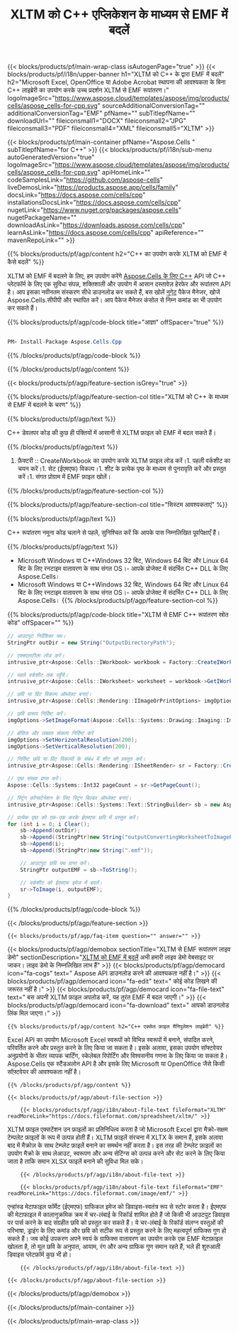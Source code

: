 ﻿---
title: XLTM को C++ एप्लिकेशन के माध्यम से EMF में बदलें 
url: /hi/cpp/conversion/xltm-to-emf/ 
description: नमूना C++ XLTM दस्तावेज़ के लिए EMF प्रारूप में रूपांतरण कोड। प्रोग्रामर इस स्रोत कोड का उपयोग किसी भी C++ एप्लिकेशन में बैच XLTM से EMF रूपांतरण के लिए कर सकते हैं।
---
{{< blocks/products/pf/main-wrap-class isAutogenPage="true" >}}
{{< blocks/products/pf/i18n/upper-banner h1="XLTM को C++ के द्वारा EMF में बदलें" h2="Microsoft Excel, OpenOffice या Adobe Acrobat स्थापना की आवश्यकता के बिना C++ लाइब्रेरी का उपयोग करके उच्च प्रदर्शन XLTM से EMF रूपांतरण।" logoImageSrc="https://www.aspose.cloud/templates/aspose/img/products/cells/aspose_cells-for-cpp.svg" sourceAdditionalConversionTag="" additionalConversionTag="EMF" pfName="" subTitlepfName="" downloadUrl="" fileiconsmall1="DOCX" fileiconsmall2="JPG" fileiconsmall3="PDF" fileiconsmall4="XML" fileiconsmall5="XLTM" >}}

{{< blocks/products/pf/main-container pfName="Aspose.Cells " subTitlepfName="for C++" >}}
{{< blocks/products/pf/i18n/sub-menu autoGeneratedVersion="true" logoImageSrc="https://www.aspose.cloud/templates/aspose/img/products/cells/aspose_cells-for-cpp.svg" apiHomeLink="" codeSamplesLink="https://github.com/aspose-cells" liveDemosLink="https://products.aspose.app/cells/family" docsLink="https://docs.aspose.com/cells/cpp" installationsDocsLink="https://docs.aspose.com/cells/cpp" nugetLink="https://www.nuget.org/packages/aspose.cells" nugetPackageName="" downloadAsLink="https://downloads.aspose.com/cells/cpp" learnAsLink="https://docs.aspose.com/cells/cpp" apiReference="" mavenRepoLink="" >}}

{{% blocks/products/pf/agp/content h2="C++ का उपयोग करके XLTM को EMF में कैसे बदलें" %}}

 XLTM को EMF में बदलने के लिए, हम उपयोग करेंगे
 [Aspose.Cells के लिए C++](https://products.aspose.com/cells/cpp) 
 API जो C++ प्लेटफॉर्म के लिए एक सुविधा संपन्न, शक्तिशाली और उपयोग में आसान दस्तावेज़ हेरफेर और रूपांतरण API है। आप इसका नवीनतम संस्करण सीधे डाउनलोड कर सकते हैं, बस खोलें
 [नुगेट](https://www.nuget.org/packages/aspose.cells) 
 पैकेज मैनेजर, खोजें
 Aspose.Cells.सीपीपी 
 और स्थापित करें। आप पैकेज मैनेजर कंसोल से निम्न कमांड का भी उपयोग कर सकते हैं।

{{% blocks/products/pf/agp/code-block title="आज्ञा" offSpacer="true" %}}

```cs

PM> Install-Package Aspose.Cells.Cpp


```

{{% /blocks/products/pf/agp/code-block %}}

{{% /blocks/products/pf/agp/content %}}

{{< blocks/products/pf/agp/feature-section isGrey="true" >}}

{{% blocks/products/pf/agp/feature-section-col title="XLTM को C++ के माध्यम से EMF में बदलने के चरण" %}}

{{% blocks/products/pf/agp/text %}}

 C++ डेवलपर कोड की कुछ ही पंक्तियों में आसानी से XLTM फ़ाइल को EMF में बदल सकते हैं।

{{% /blocks/products/pf/agp/text %}}

1. फ़ैक्टरी :: CreateIWorkbook का उपयोग करके XLTM फ़ाइल लोड करें।1. पहली वर्कशीट का चयन करें।1. सेट (ईएमएफ) विकल्प।1. शीट के प्रत्येक पृष्ठ के माध्यम से पुनरावृति करें और प्रस्तुत करें।1. संगत प्रोग्राम में EMF फ़ाइल खोलें।

{{% /blocks/products/pf/agp/feature-section-col %}}

{{% blocks/products/pf/agp/feature-section-col title="सिस्टम आवश्यकताएं" %}}

{{% blocks/products/pf/agp/text %}}

 C++ रूपांतरण नमूना कोड चलाने से पहले, सुनिश्चित करें कि आपके पास निम्नलिखित पूर्वापेक्षाएँ हैं।

{{% /blocks/products/pf/agp/text %}}

- Microsoft Windows या C++Windows 32 बिट, Windows 64 बिट और Linux 64 बिट के लिए रनटाइम वातावरण के साथ संगत OS।- आपके प्रोजेक्ट में संदर्भित C++ DLL के लिए Aspose.Cells।
- Microsoft Windows या C++Windows 32 बिट, Windows 64 बिट और Linux 64 बिट के लिए रनटाइम वातावरण के साथ संगत OS।- आपके प्रोजेक्ट में संदर्भित C++ DLL के लिए Aspose.Cells।
{{% /blocks/products/pf/agp/feature-section-col %}}

{{% blocks/products/pf/agp/code-block title="XLTM से EMF C++ रूपांतरण स्रोत कोड" offSpacer="" %}}

```cs
// आउटपुट निर्देशिका पथ।
StringPtr outDir = new String("OutputDirectoryPath");

// एक्सएलटीएम लोड करें।
intrusive_ptr<Aspose::Cells::IWorkbook> workbook = Factory::CreateIWorkbook(u"sourceFile.xltm");

// पहले वर्कशीट तक पहुँचें।
intrusive_ptr<Aspose::Cells::IWorksheet> worksheet = workbook->GetIWorksheets()->GetObjectByIndex(0);

// छवि या प्रिंट विकल्प ऑब्जेक्ट बनाएं।
intrusive_ptr<Aspose::Cells::Rendering::IImageOrPrintOptions> imgOptions = Factory::CreateIImageOrPrintOptions();

// छवि प्रारूप निर्दिष्ट करें।
imgOptions->SetImageFormat(Aspose::Cells::Systems::Drawing::Imaging::ImageFormat::GetEmf());

// क्षैतिज और लंबवत संकल्प निर्दिष्ट करें
imgOptions->SetHorizontalResolution(200);
imgOptions->SetVerticalResolution(200);

// निर्दिष्ट छवि या प्रिंट विकल्पों के संबंध में शीट को प्रस्तुत करें।
intrusive_ptr<Aspose::Cells::Rendering::ISheetRender> sr = Factory::CreateISheetRender(worksheet, imgOptions);

// पृष्ठ संख्या प्राप्त करें।
Aspose::Cells::Systems::Int32 pageCount = sr->GetPageCount();

// स्ट्रिंग कॉन्सटेनेशन के लिए स्ट्रिंग बिल्डर ऑब्जेक्ट बनाएं।
intrusive_ptr<Aspose::Cells::Systems::Text::StringBuilder> sb = new Aspose::Cells::Systems::Text::StringBuilder();

// प्रत्येक पृष्ठ को एक-एक करके ईएमएफ छवि में प्रस्तुत करें।
for (int i = 0; i Clear();
	sb->Append(outDir);
	sb->Append((StringPtr)new String("outputConvertingWorksheetToImageEMF_"));
	sb->Append(i);
	sb->Append((StringPtr)new String(".emf"));

	// आउटपुट छवि पथ प्राप्त करें।
	StringPtr outputEMF = sb->ToString();

	// वर्कशीट को ईएमएफ इमेज में बदलें।
	sr->ToImage(i, outputEMF);
}


```

{{% /blocks/products/pf/agp/code-block %}}

{{< /blocks/products/pf/agp/feature-section >}}

    {{< blocks/products/pf/agp/faq-item question="" answer="" >}}
 

<!-- aboutfile Starts -->

{{< blocks/products/pf/agp/demobox sectionTitle="XLTM से EMF रूपांतरण लाइव डेमो" sectionDescription="[XLTM को EMF में बदलें](https://products.aspose.app/cells/conversion/xltm-to-emf) अभी हमारी लाइव डेमो वेबसाइट पर जाकर। लाइव डेमो के निम्नलिखित लाभ हैं" >}}
        {{< blocks/products/pf/agp/democard icon="fa-cogs" text=" Aspose API डाउनलोड करने की आवश्यकता नहीं है।" >}}
        {{< blocks/products/pf/agp/democard icon="fa-edit" text=" कोई कोड लिखने की जरूरत नहीं है।" >}}
        {{< blocks/products/pf/agp/democard icon="fa-file-text" text=" बस अपनी XLTM फ़ाइल अपलोड करें, यह तुरंत EMF में बदल जाएगी।" >}}
        {{< blocks/products/pf/agp/democard icon="fa-download" text=" आपको डाउनलोड लिंक मिल जाएगा।" >}}

    {{% blocks/products/pf/agp/content h2="C++ एक्सेल फ़ाइल मैनिपुलेशन लाइब्रेरी" %}}

 Excel API का उपयोग Microsoft Excel स्वरूपों को विभिन्न स्वरूपों में बनाने, संपादित करने, परिवर्तित करने और प्रस्तुत करने के लिए किया जा सकता है। इसके अलावा, इसका उपयोग सॉफ्टवेयर अनुप्रयोगों के भीतर व्यापक चार्टिंग, स्केलेबल रिपोर्टिंग और विश्वसनीय गणना के लिए किया जा सकता है। Aspose.Cells एक स्टैंडअलोन API है और इसके लिए Microsoft या OpenOffice जैसे किसी सॉफ़्टवेयर की आवश्यकता नहीं है।  



    {{% /blocks/products/pf/agp/content %}}

    {{< blocks/products/pf/agp/about-file-section >}}

        {{< blocks/products/pf/agp/i18n/about-file-text fileFormat="XLTM" readMoreLink="https://docs.fileformat.com/spreadsheet/xltm/" >}}

XLTM फ़ाइल एक्सटेंशन उन फ़ाइलों का प्रतिनिधित्व करता है जो Microsoft Excel द्वारा मैक्रो-सक्षम टेम्पलेट फ़ाइलों के रूप में उत्पन्न होती हैं। XLTM फ़ाइलें संरचना में XLTX के समान हैं, इसके अलावा बाद में मैक्रोज़ के साथ टेम्प्लेट फ़ाइलें बनाने का समर्थन नहीं करता है। इस तरह की टेम्प्लेट फ़ाइलों का उपयोग मैक्रो के साथ लेआउट, स्वरूपण और अन्य सेटिंग्स को उत्पन्न करने और सेट करने के लिए किया जाता है ताकि समान XLSX फाइलें बनाने की सुविधा मिल सके।

        {{< /blocks/products/pf/agp/i18n/about-file-text >}}

        {{< blocks/products/pf/agp/i18n/about-file-text fileFormat="EMF" readMoreLink="https://docs.fileformat.com/image/emf/" >}}

एन्हांस्ड मेटाफाइल फॉर्मेट (ईएमएफ) ग्राफिकल इमेज को डिवाइस-स्वतंत्र रूप से स्टोर करता है। ईएमएफ की मेटाफाइल में कालानुक्रमिक क्रम में चर-लंबाई के रिकॉर्ड शामिल होते हैं जो किसी भी आउटपुट डिवाइस पर पार्स करने के बाद संग्रहीत छवि को प्रस्तुत कर सकते हैं। ये चर-लंबाई के रिकॉर्ड संलग्न वस्तुओं की परिभाषा, ड्राइंग के लिए कमांड और छवि को सटीक रूप से प्रस्तुत करने के लिए महत्वपूर्ण ग्राफिक्स गुण हो सकते हैं। जब कोई उपकरण अपने स्वयं के ग्राफिक्स वातावरण का उपयोग करके एक EMF मेटाफ़ाइल खोलता है, तो मूल छवि के अनुपात, आयाम, रंग और अन्य ग्राफिक गुण समान रहते हैं, भले ही शुरुआती डिवाइस प्लेटफ़ॉर्म कुछ भी हो।

        {{< /blocks/products/pf/agp/i18n/about-file-text >}}

    {{< /blocks/products/pf/agp/about-file-section >}}

{{< /blocks/products/pf/agp/demobox >}}

<!-- aboutfile Ends -->



{{< /blocks/products/pf/main-container >}}
    
{{< /blocks/products/pf/main-wrap-class >}}